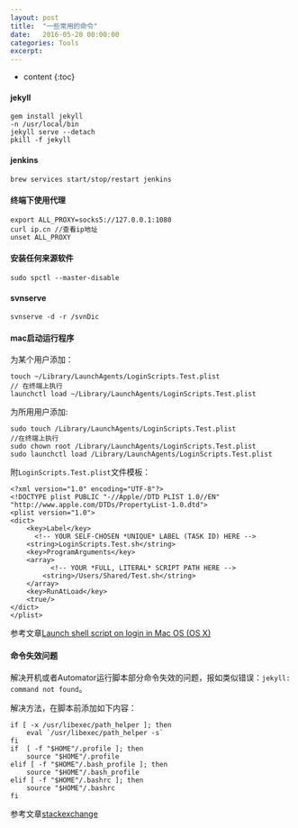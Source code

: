 ```yaml
---
layout: post
title:  "一些常用的命令"
date:   2016-05-20 00:00:00
categories: Tools
excerpt: 
---
```


* content
{:toc}


#### jekyll

````
gem install jekyll
-n /usr/local/bin
jekyll serve --detach
pkill -f jekyll
````

#### jenkins

````
brew services start/stop/restart jenkins
````

#### 终端下使用代理

````
export ALL_PROXY=socks5://127.0.0.1:1080
curl ip.cn //查看ip地址
unset ALL_PROXY
````

#### 安装任何来源软件

````
sudo spctl --master-disable
````

#### svnserve

````
svnserve -d -r /svnDic
````

#### mac启动运行程序

为某个用户添加：

````
touch ~/Library/LaunchAgents/LoginScripts.Test.plist
// 在终端上执行
launchctl load ~/Library/LaunchAgents/LoginScripts.Test.plist
````

为所用用户添加:

````
sudo touch /Library/LaunchAgents/LoginScripts.Test.plist
//在终端上执行
sudo chown root /Library/LaunchAgents/LoginScripts.Test.plist
sudo launchctl load /Library/LaunchAgents/LoginScripts.Test.plist
````

附`LoginScripts.Test.plist`文件模板：

````
<?xml version="1.0" encoding="UTF-8"?>
<!DOCTYPE plist PUBLIC "-//Apple//DTD PLIST 1.0//EN" "http://www.apple.com/DTDs/PropertyList-1.0.dtd">
<plist version="1.0">
<dict>
    <key>Label</key>
      <!-- YOUR SELF-CHOSEN *UNIQUE* LABEL (TASK ID) HERE -->
    <string>LoginScripts.Test.sh</string>
    <key>ProgramArguments</key>
    <array>
          <!-- YOUR *FULL, LITERAL* SCRIPT PATH HERE -->
        <string>/Users/Shared/Test.sh</string>
    </array>
    <key>RunAtLoad</key>
    <true/>
</dict>
</plist>
````

参考文章[Launch shell script on login in Mac OS (OS X)](https://stackoverflow.com/questions/22842016/launch-shell-script-on-login-in-mac-os-os-x?noredirect=1)

#### 命令失效问题

解决开机或者Automator运行脚本部分命令失效的问题，报如类似错误：`jekyll: command not found`。

解决方法，在脚本前添加如下内容：

````
if [ -x /usr/libexec/path_helper ]; then
    eval `/usr/libexec/path_helper -s`
fi
if  [ -f "$HOME"/.profile ]; then
    source "$HOME"/.profile
elif [ -f "$HOME"/.bash_profile ]; then
    source "$HOME"/.bash_profile
elif [ -f "$HOME"/.bashrc ]; then
    source "$HOME"/.bashrc
fi
````

参考文章[stackexchange](https://apple.stackexchange.com/a/192645)